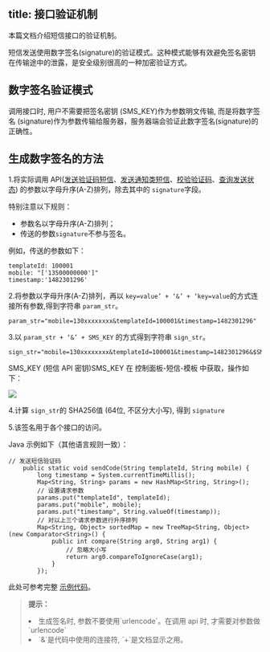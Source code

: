 title: 接口验证机制
---

本篇文档介绍短信接口的验证机制。

短信发送使用数字签名(signature)的验证模式。这种模式能够有效避免签名密钥在传输途中的泄露，是安全级别很高的一种加密验证方式。

## 数字签名验证模式

调用接口时, 用户不需要把签名密钥 (SMS_KEY)作为参数明文传输, 而是将数字签名 (signature)作为参数传输给服务器，服务器端会验证此数字签名(signature)的正确性。

## 生成数字签名的方法

1.将实际调用 API([发送验证码短信](/api/sms/sendcode.html)、[发送通知类短信](/api/sms/send.html)、[校验验证码](/api/sms/checkcode.html)、[查询发送状态](/api/sms/status.html)) 的参数以字母升序(A-Z)排列，除去其中的 `signature`字段。

特别注意以下规则：

- 参数名以字母升序(A-Z)排列；
- 传送的参数`signature`不参与签名。

例如，传送的参数如下：

```   
templateId: 100001
mobile: "['13500000000']"
timestamp:'1482301296'

```

2.将参数以字母升序(A-Z)排列，再以 `key=value’ + ‘&’ + ‘key=value`的方式连接所有参数,得到字符串 `param_str`。


```   
param_str="mobile=130xxxxxxxx&templateId=100001&timestamp=1482301296"

```

3.以 `param_str + ‘&’ + SMS_KEY` 的方式得到字符串 `sign_str`。

```   
sign_str="mobile=130xxxxxxxx&templateId=100001&timestamp=1482301296&$SMS_KEY"

```

SMS_KEY (短信 API 密钥)SMS_KEY 在 控制面板-短信-模板 中获取，操作如下：

![](/images/smssecretkey.png)


4.计算 `sign_str`的 SHA256值 (64位, 不区分大小写), 得到 `signature`

5.该签名用于各个接口的访问。

Java 示例如下（其他语言规则一致）：

```   
// 发送短信验证码
    public static void sendCode(String templateId, String mobile) {
        long timestamp = System.currentTimeMillis();
        Map<String, String> params = new HashMap<String, String>();
        // 设置请求参数
        params.put("templateId", templateId);
        params.put("mobile", mobile);
        params.put("timestamp", String.valueOf(timestamp));
        // 对以上三个请求参数进行升序排列
        Map<String, Object> sortedMap = new TreeMap<String, Object>(new Comparator<String>() {
            public int compare(String arg0, String arg1) {
                // 忽略大小写
                return arg0.compareToIgnoreCase(arg1);
            }
        });

```

此处可参考完整 [示例代码](/resources/sms/resources.html)。

<blockquote class="notice">
  <p><strong>提示：</strong></p>
  <li>生成签名时, 参数不要使用`urlencode`。在调用 api 时, 才需要对参数做 `urlencode`</li>
  <li>`&`是代码中使用的连接符, `+`是文档显示之用。</li>
</blockquote>




